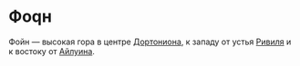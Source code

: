 # Фоqн

Фойн — высокая гора в центре [Дортониона](Дортонион.md), к западу от устья
[Ривиля](Ривиль.md) и к востоку от [Айлуина](Айлуин.md).
